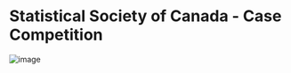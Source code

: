 # Statistical Society of Canada - Case Competition

![image](https://user-images.githubusercontent.com/102553420/188507974-0d72ee56-fbf6-43ad-bd65-cec0a286def5.png)

